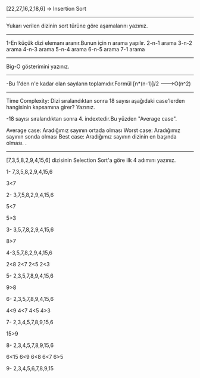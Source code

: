 [22,27,16,2,18,6] -> Insertion Sort

-------------------------------------------
Yukarı verilen dizinin sort türüne göre aşamalarını yazınız.

-------------------------------------------

1-En küçük dizi elemanı aranır.Bunun için n arama yapılır.
2-n-1 arama 
3-n-2 arama
4-n-3 arama
5-n-4 arama
6-n-5 arama
7-1 arama

-------------------------------------------
Big-O gösterimini yazınız.

-------------------------------------------
-Bu 1'den n'e kadar olan sayıların toplamıdır.Formül [n*(n-1)]/2 --->O(n^2)

-------------------------------------------

Time Complexity: Dizi sıralandıktan sonra 18 sayısı aşağıdaki case'lerden hangisinin kapsamına girer? Yazınız.

-18 sayısı sıralandıktan sonra 4. indextedir.Bu yüzden "Average case".

Average case: Aradığımız sayının ortada olması
Worst case: Aradığımız sayının sonda olması
Best case: Aradığımız sayının dizinin en başında olması.
.

-------------------------------------------


[7,3,5,8,2,9,4,15,6] dizisinin Selection Sort'a göre ilk 4 adımını yazınız.

1- 7,3,5,8,2,9,4,15,6

3<7

2- 3,7,5,8,2,9,4,15,6

5<7

5>3

3- 3,5,7,8,2,9,4,15,6

8>7

4-3,5,7,8,2,9,4,15,6

2<8
2<7
2<5
2<3

5- 2,3,5,7,8,9,4,15,6

9>8

6- 2,3,5,7,8,9,4,15,6

4<9
4<7
4<5
4>3

7- 2,3,4,5,7,8,9,15,6

15>9

8- 2,3,4,5,7,8,9,15,6

6<15
6<9
6<8
6<7
6>5

9- 2,3,4,5,6,7,8,9,15